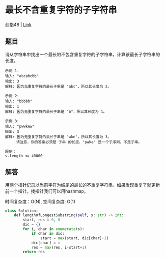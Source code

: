 # 最长不含重复字符的子字符串
剑指48 | [Link](https://leetcode-cn.com/problems/zui-chang-bu-han-zhong-fu-zi-fu-de-zi-zi-fu-chuan-lcof/)

## 题目
请从字符串中找出一个最长的不包含重复字符的子字符串，计算该最长子字符串的长度。
```
示例 1:
输入: "abcabcbb"
输出: 3 
解释: 因为无重复字符的最长子串是 "abc"，所以其长度为 3。

示例 2:
输入: "bbbbb"
输出: 1
解释: 因为无重复字符的最长子串是 "b"，所以其长度为 1。

示例 3:
输入: "pwwkew"
输出: 3
解释: 因为无重复字符的最长子串是 "wke"，所以其长度为 3。
     请注意，你的答案必须是 子串 的长度，"pwke" 是一个子序列，不是子串。
 
限制：
s.length <= 40000
```

## 解答
用两个指针记录以当前字符为结尾的最长的不重复字符串。如果发现重复了就更新前一个指针。找指针我们可以用hashmap。

时间复杂度：O(N), 空间复杂度: O(1)
```python
class Solution:
    def lengthOfLongestSubstring(self, s: str) -> int:
        start, res = 0, 0
        dic = {}
        for i, char in enumerate(s):
            if char in dic:
                start = max(start, dic[char]+1)
            dic[char] = i
            res = max(res, i-start+1)
        return res

```